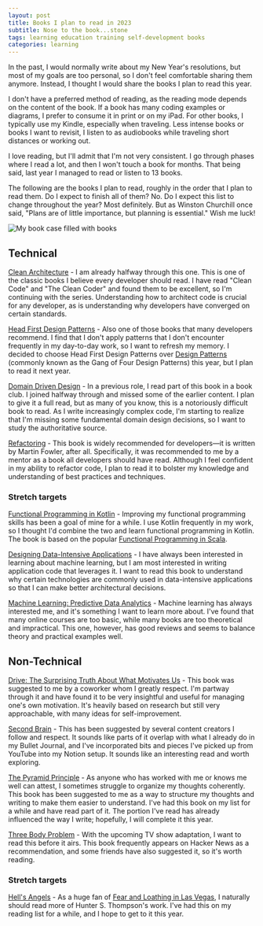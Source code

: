 ```yaml
---
layout: post
title: Books I plan to read in 2023
subtitle: Nose to the book...stone
tags: learning education training self-development books
categories: learning
---
```


In the past, I would normally write about my New Year's resolutions, but most of my goals are too personal, so I don't feel comfortable sharing them anymore. Instead, I thought I would share the books I plan to read this year.

I don't have a preferred method of reading, as the reading mode depends on the content of the book. If a book has many coding examples or diagrams, I prefer to consume it in print or on my iPad. For other books, I typically use my Kindle, especially when traveling. Less intense books or books I want to revisit, I listen to as audiobooks while traveling short distances or working out.

I love reading, but I'll admit that I'm not very consistent. I go through phases where I read a lot, and then I won't touch a book for months. That being said, last year I managed to read or listen to 13 books.

The following are the books I plan to read, roughly in the order that I plan to read them. Do I expect to finish all of them? No. Do I expect this list to change throughout the year? Most definitely. But as Winston Churchill once said, "Plans are of little importance, but planning is essential." Wish me luck!

<p class="center">
    <img src="{{site.baseurl}}/img/2023-01-11-books-i-plan-to-read-in-2023/bookcase.jpeg" alt="My book case filled with books" />
</p>

## Technical

[Clean Architecture](https://www.oreilly.com/library/view/clean-architecture-a/9780134494272/) - I am already halfway through this one. This is one of the classic books I believe every developer should read. I have read "Clean Code" and "The Clean Coder" and found them to be excellent, so I'm continuing with the series. Understanding how to architect code is crucial for any developer, as is understanding why developers have converged on certain standards.

[Head First Design Patterns](https://www.oreilly.com/library/view/head-first-design/0596007124/) - Also one of those books that many developers recommend. I find that I don't apply patterns that I don't encounter frequently in my day-to-day work, so I want to refresh my memory. I decided to choose Head First Design Patterns over [Design Patterns](https://www.oreilly.com/library/view/design-patterns-elements/0201633612) (commonly known as the Gang of Four Design Patterns) this year, but I plan to read it next year.

[Domain Driven Design](https://www.oreilly.com/library/view/domain-driven-design-tackling/0321125215/) - In a previous role, I read part of this book in a book club. I joined halfway through and missed some of the earlier content. I plan to give it a full read, but as many of you know, this is a notoriously difficult book to read. As I write increasingly complex code, I'm starting to realize that I'm missing some fundamental domain design decisions, so I want to study the authoritative source.

[Refactoring](https://martinfowler.com/books/refactoring.html) - This book is widely recommended for developers—it is written by Martin Fowler, after all. Specifically, it was recommended to me by a mentor as a book all developers should have read. Although I feel confident in my ability to refactor code, I plan to read it to bolster my knowledge and understanding of best practices and techniques.

### Stretch targets

[Functional Programming in Kotlin](https://www.oreilly.com/library/view/functional-programming-in/9781617297168) - Improving my functional programming skills has been a goal of mine for a while. I use Kotlin frequently in my work, so I thought I'd combine the two and learn functional programming in Kotlin. The book is based on the popular [Functional Programming in Scala](https://www.oreilly.com/library/view/functional-programming-in/9781617290657/).

[Designing Data-Intensive Applications](https://www.oreilly.com/library/view/designing-data-intensive-applications/9781491903063) - I have always been interested in learning about machine learning, but I am most interested in writing application code that leverages it. I want to read this book to understand why certain technologies are commonly used in data-intensive applications so that I can make better architectural decisions.

[Machine Learning: Predictive Data Analytics](https://mitpress.mit.edu/9780262044691/fundamentals-of-machine-learning-for-predictive-data-analytics/) - Machine learning has always interested me, and it's something I want to learn more about. I've found that many online courses are too basic, while many books are too theoretical and impractical. This one, however, has good reviews and seems to balance theory and practical examples well.

## Non-Technical

[Drive: The Surprising Truth About What Motivates Us](https://www.danpink.com/books/drive/) - This book was suggested to me by a coworker whom I greatly respect. I'm partway through it and have found it to be very insightful and useful for managing one's own motivation. It's heavily based on research but still very approachable, with many ideas for self-improvement.

[Second Brain](https://www.buildingasecondbrain.com/) - This has been suggested by several content creators I follow and respect. It sounds like parts of it overlap with what I already do in my Bullet Journal, and I've incorporated bits and pieces I've picked up from YouTube into my Notion setup. It sounds like an interesting read and worth exploring.

[The Pyramid Principle](https://www.barbaraminto.com/textbook.html) - As anyone who has worked with me or knows me well can attest, I sometimes struggle to organize my thoughts coherently. This book has been suggested to me as a way to structure my thoughts and writing to make them easier to understand. I've had this book on my list for a while and have read part of it. The portion I've read has already influenced the way I write; hopefully, I will complete it this year.

[Three Body Problem](https://us.macmillan.com/books/9780765382030/thethreebodyproblem) - With the upcoming TV show adaptation, I want to read this before it airs. This book frequently appears on Hacker News as a recommendation, and some friends have also suggested it, so it's worth reading.

### Stretch targets

[Hell's Angels](https://en.wikipedia.org/wiki/Hell%27s_Angels:_The_Strange_and_Terrible_Saga_of_the_Outlaw_Motorcycle_Gangs) - As a huge fan of [Fear and Loathing in Las Vegas](https://en.wikipedia.org/wiki/Fear_and_Loathing_in_Las_Vegas), I naturally should read more of Hunter S. Thompson's work. I've had this on my reading list for a while, and I hope to get to it this year.
